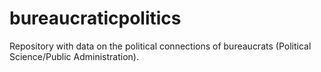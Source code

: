 # bureaucraticpolitics
Repository with data on the political connections of bureaucrats (Political Science/Public Administration).
